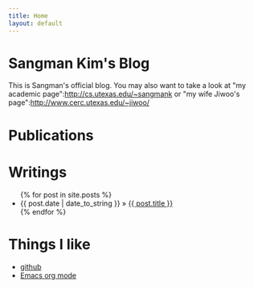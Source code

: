 ```yaml
---
title: Home
layout: default 
---
```


Sangman Kim's Blog
=====================

This is Sangman's official blog. You may also want to take a look at "my academic page":http://cs.utexas.edu/~sangmank or "my wife Jiwoo's page":http://www.cerc.utexas.edu/~jiwoo/

<div id="home">
  <h1>Publications</h1>
  <ul class="pub">
  </ul>

  <h1>Writings</h1>
  <ul class="posts">
    {% for post in site.posts %}
      <li><span>{{ post.date | date_to_string }}</span> &raquo; <a href="{{ post.url }}">{{ post.title }}</a></li>
    {% endfor %}
  </ul>
  
  <h1>Things I like</h1>
  <ul>
  <li> <a href="http://www.github.com">github</a> </li>
  <li> <a href="http://orgmode.org/">Emacs org mode</a> </li>
  </ul>
</div>

